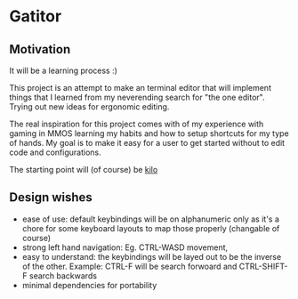 # Gatitor

## Motivation
It will be a learning process :)

This project is an attempt to make an terminal editor that will implement things that I learned from my neverending search for  "the one editor". Trying out new ideas for ergonomic editing.


The real inspiration for this project comes with of my experience with gaming in MMOS learning my habits and how to setup shortcuts for my type of hands. 
My goal is to make it easy for a user to get started without to edit code and configurations.

The starting point will (of course) be [kilo](https://viewsourcecode.org/snaptoken/kilo/)


## Design wishes
- ease of use: default keybindings will be on alphanumeric only as it's a chore for some keyboard layouts to map those properly (changable of course) 
- strong left hand navigation: Eg. CTRL-WASD movement,
- easy to understand: the keybindings will be layed out to be the inverse of the other. Example: CTRL-F will be search forwoard and CTRL-SHIFT-F search backwards 
- minimal dependencies for portability

